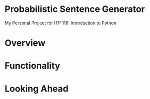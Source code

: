 # Probabilistic Sentence Generator

My Personal Project for ITP 116: Introduction to Python

# Overview

# Functionality

# Looking Ahead
